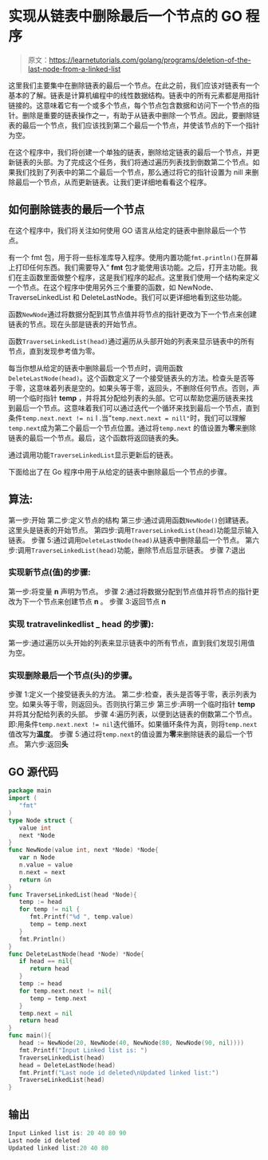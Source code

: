 # 实现从链表中删除最后一个节点的 GO 程序

> 原文：<https://learnetutorials.com/golang/programs/deletion-of-the-last-node-from-a-linked-list>

这里我们主要集中在删除链表的最后一个节点。在此之前，我们应该对链表有一个基本的了解。链表是计算机编程中的线性数据结构。链表中的所有元素都是用指针链接的。这意味着它有一个或多个节点，每个节点包含数据和访问下一个节点的指针。删除是重要的链表操作之一，有助于从链表中删除一个节点。因此，要删除链表的最后一个节点，我们应该找到第二个最后一个节点，并使该节点的下一个指针为空。

在这个程序中，我们将创建一个单独的链表，删除给定链表的最后一个节点，并更新链表的头部。为了完成这个任务，我们将通过遍历列表找到倒数第二个节点。如果我们找到了列表中的第二个最后一个节点，那么通过将它的指针设置为 nill 来删除最后一个节点，从而更新链表。让我们更详细地看看这个程序。

## 如何删除链表的最后一个节点

在这个程序中，我们将关注如何使用 GO 语言从给定的链表中删除最后一个节点。

有一个 fmt 包，用于将一些标准库导入程序。使用内置功能`fmt.println()`在屏幕上打印任何东西。我们需要导入“ **fmt** 包才能使用该功能。之后，打开主功能。我们在主函数里面做整个程序，这是我们程序的起点。这里我们使用一个结构来定义一个节点。在这个程序中使用另外三个重要的函数，如 NewNode、TraverseLinkedList 和 DeleteLastNode。我们可以更详细地看到这些功能。

函数`NewNode`通过将数据分配到其节点值并将节点的指针更改为下一个节点来创建链表的节点。现在头部是链表的开始节点。

函数`TraverseLinkedList(head)`通过遍历从头部开始的列表来显示链表中的所有节点，直到发现参考值为零。

每当你想从给定的链表中删除最后一个节点时，调用函数`DeleteLastNode(head)`。这个函数定义了一个接受链表头的方法。检查头是否等于零，这意味着列表是空的。如果头等于零，返回头，不删除任何节点。否则，声明一个临时指针 **temp** ，并将其分配给列表的头部。它可以帮助您遍历链表来找到最后一个节点。这意味着我们可以通过迭代一个循环来找到最后一个节点，直到条件`temp.next.next != ni` l .当“`temp.next.next = nill"`时，我们可以理解`temp.next`成为第二个最后一个节点位置。通过将`temp.next` 的值设置为**零**来删除链表的最后一个节点。最后，这个函数将返回链表的**头**。

通过调用功能`TraverseLinkedList`显示更新后的链表。

下面给出了在 Go 程序中用于从给定的链表中删除最后一个节点的步骤。

## 算法:

第一步:开始
第二步:定义节点的结构
第三步:通过调用函数`NewNode()`创建链表。这里头是链表的开始节点。
第四步:调用`TraverseLinkedList(head)`功能显示输入链表。
步骤 5:通过调用`DeleteLastNode(head)`从链表中删除最后一个节点。
第六步:调用`TraverseLinkedList(head)`功能，删除节点后显示链表。
步骤 7:退出

### 实现新节点(值)的步骤:

第一步:将变量 **n** 声明为节点。
步骤 2:通过将数据分配到节点值并将节点的指针更改为下一个节点来创建节点 **n** 。
步骤 3:返回节点 **n**

### 实现 tratravelinkedlist _ head 的步骤):

第一步:通过遍历以头开始的列表来显示链表中的所有节点，直到我们发现引用值为空。

### 实现删除最后一个节点(头)的步骤。

步骤 1:定义一个接受链表头的方法。
第二步:检查，表头是否等于零，表示列表为空。如果头等于零，则返回头。否则执行第三步
第三步:声明一个临时指针 **temp** 并将其分配给列表的头部。
步骤 4:遍历列表，以便到达链表的倒数第二个节点。即:用条件`temp.next.next != nil`迭代循环。如果循环条件为真，则将`temp.next`值改写为**温度**。
步骤 5:通过将`temp.next`的值设置为**零**来删除链表的最后一个节点。
第六步:返回**头**

## GO 源代码

```go
package main
import (
   "fmt"
)
type Node struct {
   value int
   next *Node
}
func NewNode(value int, next *Node) *Node{
   var n Node
   n.value = value
   n.next = next
   return &n
}
func TraverseLinkedList(head *Node){
   temp := head
   for temp != nil {
      fmt.Printf("%d ", temp.value)
      temp = temp.next
   }
   fmt.Println()
}
func DeleteLastNode(head *Node) *Node{
   if head == nil{
      return head
   }
   temp := head
   for temp.next.next != nil{
      temp = temp.next
   }
   temp.next = nil
   return head
}
func main(){
   head := NewNode(20, NewNode(40, NewNode(80, NewNode(90, nil))))
   fmt.Printf("Input Linked list is: ")
   TraverseLinkedList(head)
   head = DeleteLastNode(head)
   fmt.Printf("Last node id deleted\nUpdated linked list:")
   TraverseLinkedList(head)
}

```

## 输出

```go
Input Linked list is: 20 40 80 90 
Last node id deleted
Updated linked list:20 40 80 
```